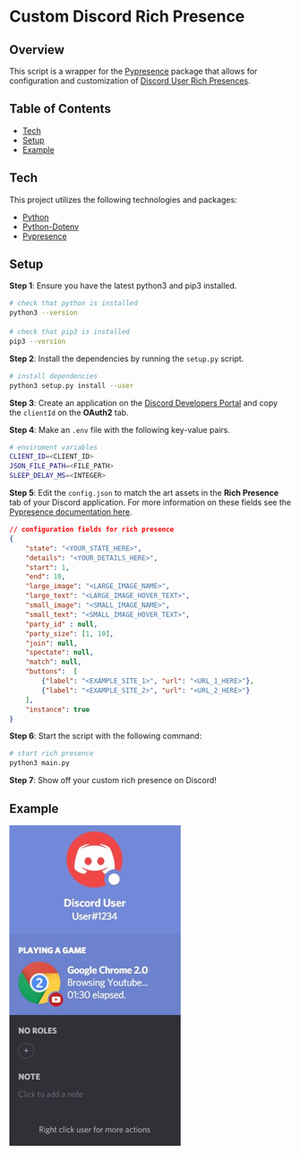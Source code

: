 # Custom Discord Rich Presence

## Overview

This script is a wrapper for the [Pypresence](https://github.com/qwertyquerty/pypresence) package that allows for configuration and customization of [Discord User Rich Presences](https://discord.com/developers/docs/rich-presence/how-to).

## Table of Contents

- [Tech](#tech)<br/>
- [Setup](#setup)<br/>
- [Example](#example)<br/>

## Tech

This project utilizes the following technologies and packages:

- [Python](https://www.python.org/)
- [Python-Dotenv](https://pypi.org/project/python-dotenv/)
- [Pypresence](https://pypi.org/project/pypresence/)

## Setup

**Step 1**: Ensure you have the latest python3 and pip3 installed.

```bash
# check that python is installed
python3 --version

# check that pip3 is installed
pip3 --version
```

**Step 2**: Install the dependencies by running the `setup.py` script.

```bash
# install dependencies
python3 setup.py install --user
```

**Step 3**: Create an application on the [Discord Developers Portal](https://discord.com/developers/applications) and copy the `clientId` on the **OAuth2** tab.

**Step 4**: Make an `.env` file with the following key-value pairs.

```bash
# enviroment variables
CLIENT_ID=<CLIENT_ID>
JSON_FILE_PATH=<FILE_PATH>
SLEEP_DELAY_MS=<INTEGER>
```

**Step 5**: Edit the `config.json` to match the art assets in the **Rich Presence** tab of your Discord application. For more information on these fields see the [Pypresence documentation here](https://qwertyquerty.github.io/pypresence/html/doc/presence.html#update).

```json
// configuration fields for rich presence
{
    "state": "<YOUR_STATE_HERE>",
    "details": "<YOUR_DETAILS_HERE>",
    "start": 1,
    "end": 10,
    "large_image": "<LARGE_IMAGE_NAME>",
    "large_text": "<LARGE_IMAGE_HOVER_TEXT>",
    "small_image": "<SMALL_IMAGE_NAME>",
    "small_text": "<SMALL_IMAGE_HOVER_TEXT>",
    "party_id" : null,
    "party_size": [1, 10],
    "join": null,
    "spectate": null,
    "match": null,
    "buttons":  [
        {"label": "<EXAMPLE_SITE_1>", "url": "<URL_1_HERE>"}, 
        {"label": "<EXAMPLE_SITE_2>", "url": "<URL_2_HERE>"}
    ],
    "instance": true
}
```

**Step 6**: Start the script with the following command:

```bash
# start rich presence
python3 main.py
```

**Step 7**: Show off your custom rich presence on Discord!

## Example

![Custom Rich Presence on Discord](/demo/example.jpg)